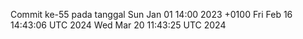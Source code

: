 Commit ke-55 pada tanggal Sun Jan 01 14:00 2023 +0100
Fri Feb 16 14:43:06 UTC 2024
Wed Mar 20 11:43:25 UTC 2024
